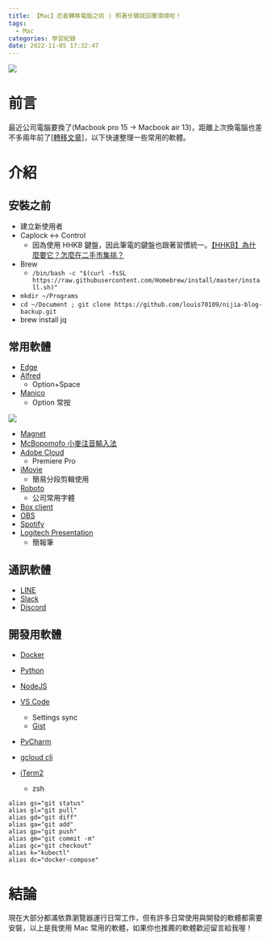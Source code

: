 ```yaml
---
title: 【Mac】忍者轉移電腦之術 | 照著步驟就回覆環境啦！
tags:
  - Mac
categories: 學習紀錄
date: 2022-11-05 17:32:47
---
```


![](https://nijialin.com/images/common.jpeg)

# 前言

最近公司電腦要換了(Macbook pro 15 -> Macbook air 13)，距離上次換電腦也差不多兩年前了[[轉移文章](https://nijialin.com/2020/07/15/restore-my-mac-environment/)]，以下快速整理一些常用的軟體。

<!-- more -->

# 介紹

## 安裝之前

- 建立新使用者
- Caplock <-> Control
  - 因為使用 HHKB 鍵盤，因此筆電的鍵盤也跟著習慣統一。[【HHKB】為什麼要它？怎麼在二手市集挑？](https://nijialin.com/2022/08/20/why-you-need-hhkb/)
- Brew
  - `/bin/bash -c "$(curl -fsSL https://raw.githubusercontent.com/Homebrew/install/master/install.sh)"`
- `mkdir ~/Programs`
- `cd ~/Document ; git clone https://github.com/louis70109/nijia-blog-backup.git`
- brew install jq

## 常用軟體

- [Edge](https://www.microsoft.com/zh-tw/edge?form=MA13FJ#evergreen)
- [Alfred](https://www.alfredapp.com/)
  - Option+Space
- [Manico](https://apps.apple.com/tw/app/manico/id724472954?mt=12)
  - Option 常按

![](https://nijialin.com/images/2022/transfer/ma1.png)

- [Magnet](https://apps.apple.com/tw/app/magnet/id441258766?mt=12)
- [McBopomofo 小麥注音輸入法](https://mcbopomofo.openvanilla.org/)
- [Adobe Cloud](https://creativecloud.adobe.com/zh-Hant/apps/download/creative-cloud)
  - Premiere Pro
- [iMovie](https://apps.apple.com/tw/app/imovie/id408981434)
  - 簡易分段剪輯使用
- [Roboto](https://fonts.google.com/specimen/Roboto)
  - 公司常用字體
- [Box client](https://www.box.com/resources/downloads)
- [OBS](https://obsproject.com/)
- [Spotify](https://www.spotify.com/us/download/other/)
- [Logitech Presentation](https://support.logi.com/hc/zh-tw/articles/360025141634)
  - 簡報筆

## 通訊軟體

- [LINE](https://apps.apple.com/tw/app/line/id539883307)
- [Slack](https://apps.apple.com/us/app/slack-for-desktop/id803453959?mt=12)
- [Discord](https://discord.com/download)

## 開發用軟體

- [Docker](https://docs.docker.com/desktop/install/mac-install/)
- [Python](https://www.python.org/downloads/)
- [NodeJS](https://nodejs.org/zh-tw/download/)

- [VS Code](https://code.visualstudio.com/download)
  - Settings sync
  - [Gist](https://gist.github.com/louis70109/8ea88b9b26570d521c81922572f8309d)
- [PyCharm](https://www.jetbrains.com/pycharm/download/#section=mac)
- [gcloud cli](https://cloud.google.com/sdk/docs/install?hl=zh-tw)
- [iTerm2](https://iterm2.com/)
  - zsh

```
alias gs="git status"
alias gl="git pull"
alias gd="git diff"
alias ga="git add"
alias gp="git push"
alias gm="git commit -m"
alias gc="git checkout"
alias k="kubectl"
alias dc="docker-compose"
```

# 結論

現在大部分都滿依靠瀏覽器運行日常工作，但有許多日常使用與開發的軟體都需要安裝，以上是我使用 Mac 常用的軟體，如果你也推薦的軟體歡迎留言給我喔！

